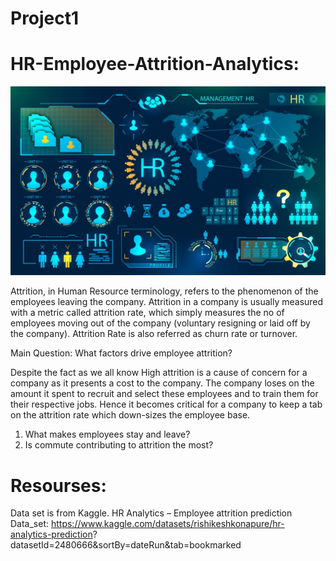 # Project1

# HR-Employee-Attrition-Analytics:

![](images/HR.jpg)

Attrition, in Human Resource terminology, refers to the phenomenon of the employees leaving the company. Attrition in a company is usually measured with a metric called attrition rate, which simply measures the no of employees moving out of the company (voluntary resigning or laid off by the company). Attrition Rate is also referred as churn rate or turnover.

Main Question: What factors drive employee attrition?

Despite the fact as we all know High attrition is a cause of concern for a company as it presents a cost to the company. The company loses on the amount it spent to recruit and select these employees and to train them for their respective jobs.  Hence it becomes critical for a company to keep a tab on the attrition rate which down-sizes the employee base.

 1. What makes employees stay and leave?
 2. Is commute contributing to attrition the most?








    

# Resourses: 
Data set is from Kaggle. HR Analytics – Employee attrition prediction 
Data_set: https://www.kaggle.com/datasets/rishikeshkonapure/hr-analytics-prediction?
datasetId=2480666&sortBy=dateRun&tab=bookmarked

 

